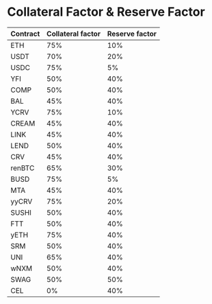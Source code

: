 # Collateral Factor & Reserve Factor



| Contract | Collateral factor | Reserve factor |
| :--- | :--- | :--- |
| ETH | 75% | 10% |
| USDT | 70% | 20% |
| USDC | 75% | 5% |
| YFI | 50% | 40% |
| COMP | 50% | 40% |
| BAL | 45% | 40% |
| YCRV | 75% | 10% |
| CREAM | 45% | 40% |
| LINK | 45% | 40% |
| LEND | 50% | 40% |
| CRV | 45% | 40% |
| renBTC | 65% | 30% |
| BUSD | 75% | 5% |
| MTA | 45% | 40% |
| yyCRV | 75% | 20% |
| SUSHI | 50% | 40% |
| FTT | 50% | 40% |
| yETH | 75% | 40% |
| SRM | 50% | 40% |
| UNI | 65% | 40% |
| wNXM | 50% | 40% |
| SWAG | 50% | 50% |
| CEL | 0% | 40% |

